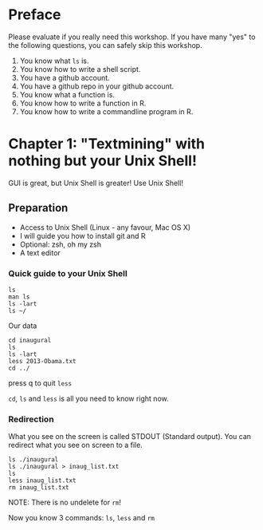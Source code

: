 # Preface

Please evaluate if you really need this workshop. If you have many "yes" to the following questions, you can safely skip this workshop.

1. You know what `ls` is.
2. You know how to write a shell script.
3. You have a github account.
4. You have a github repo in your github account.
5. You know what a function is.
6. You know how to write a function in R.
7. You know how to write a commandline program in R.

# Chapter 1: "Textmining" with nothing but your Unix Shell!

GUI is great, but Unix Shell is greater! Use Unix Shell!

## Preparation

* Access to Unix Shell (Linux - any favour, Mac OS X)
* I will guide you how to install git and R
* Optional: zsh, oh my zsh
* A text editor

### Quick guide to your Unix Shell

```{sh}
ls
man ls
ls -lart
ls ~/
```

Our data

```{sh}
cd inaugural
ls
ls -lart
less 2013-Obama.txt
cd ../
```

press q to quit `less`

`cd`, `ls` and `less` is all you need to know right now.

### Redirection

What you see on the screen is called STDOUT (Standard output). You can redirect what you see on screen to a file.

```{sh}
ls ./inaugural
ls ./inaugural > inaug_list.txt
ls
less inaug_list.txt
rm inaug_list.txt
```

NOTE: There is no undelete for `rm`!

Now you know 3 commands: `ls`, `less` and `rm`

